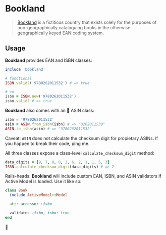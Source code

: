 # Bookland

> [Bookland][bo] is a fictitious country that exists solely for the purposes of non-geographically cataloguing books in the otherwise geographically keyed EAN coding system.

## Usage

**Bookland** provides EAN and ISBN classes:

```ruby
include 'bookland'

# functional
ISBN.valid?('9780262011532') # => true

# oo
isbn = ISBN.new('9780262011532')
isbn.valid? # => true
```

**Bookland** also comes with an :poop: ASIN class:

```ruby
isbn = '9780262011532'
asin = ASIN.from_isbn(isbn) # => "0262011530"
ASIN.to_isbn(asin) # => "9780262011532"
```

Caveat: `ASIN` does not calculate the checksum digit for propietary ASINs. If you happen to break their code, ping me.

All three classes expose a class-level `calculate_checksum_digit` method:

```ruby
data_digits = [9, 7, 8, 0, 2, 6, 2, 1, 1, 5, 3]
ISBN.calculate_checksum_digit(data_digits) # => 2
```

Rails-heads: **Bookland** will include custom EAN, ISBN, and ASIN validators if Active Model is loaded. Use it like so:

```ruby
class Book
  include ActiveModel::Model

  attr_accessor :isbn

  validates :isbn, isbn: true
end
```

:metal:

[bo]: http://en.wikipedia.org/wiki/Bookland
